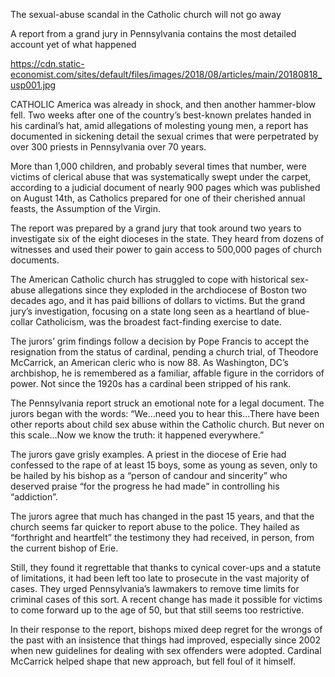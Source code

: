 The sexual-abuse scandal in the Catholic church will not go away

A report from a grand jury in Pennsylvania contains the most detailed account yet of what happened

https://cdn.static-economist.com/sites/default/files/images/2018/08/articles/main/20180818_usp001.jpg

CATHOLIC America was already in shock, and then another hammer-blow fell. Two weeks after one of the country’s best-known prelates handed in his cardinal’s hat, amid allegations of molesting young men, a report has documented in sickening detail the sexual crimes that were perpetrated by over 300 priests in Pennsylvania over 70 years.

More than 1,000 children, and probably several times that number, were victims of clerical abuse that was systematically swept under the carpet, according to a judicial document of nearly 900 pages which was published on August 14th, as Catholics prepared for one of their cherished annual feasts, the Assumption of the Virgin.

The report was prepared by a grand jury that took around two years to investigate six of the eight dioceses in the state. They heard from dozens of witnesses and used their power to gain access to 500,000 pages of church documents.

The American Catholic church has struggled to cope with historical sex-abuse allegations since they exploded in the archdiocese of Boston two decades ago, and it has paid billions of dollars to victims. But the grand jury’s investigation, focusing on a state long seen as a heartland of blue-collar Catholicism, was the broadest fact-finding exercise to date.

The jurors’ grim findings follow a decision by Pope Francis to accept the resignation from the status of cardinal, pending a church trial, of Theodore McCarrick, an American cleric who is now 88. As Washington, DC’s archbishop, he is remembered as a familiar, affable figure in the corridors of power. Not since the 1920s has a cardinal been stripped of his rank.

The Pennsylvania report struck an emotional note for a legal document. The jurors began with the words: “We…need you to hear this…There have been other reports about child sex abuse within the Catholic church. But never on this scale…Now we know the truth: it happened everywhere.”

The jurors gave grisly examples. A priest in the diocese of Erie had confessed to the rape of at least 15 boys, some as young as seven, only to be hailed by his bishop as a “person of candour and sincerity” who deserved praise “for the progress he had made” in controlling his “addiction”.

The jurors agree that much has changed in the past 15 years, and that the church seems far quicker to report abuse to the police. They hailed as “forthright and heartfelt” the testimony they had received, in person, from the current bishop of Erie.

Still, they found it regrettable that thanks to cynical cover-ups and a statute of limitations, it had been left too late to prosecute in the vast majority of cases. They urged Pennsylvania’s lawmakers to remove time limits for criminal cases of this sort. A recent change has made it possible for victims to come forward up to the age of 50, but that still seems too restrictive.

In their response to the report, bishops mixed deep regret for the wrongs of the past with an insistence that things had improved, especially since 2002 when new guidelines for dealing with sex offenders were adopted. Cardinal McCarrick helped shape that new approach, but fell foul of it himself.